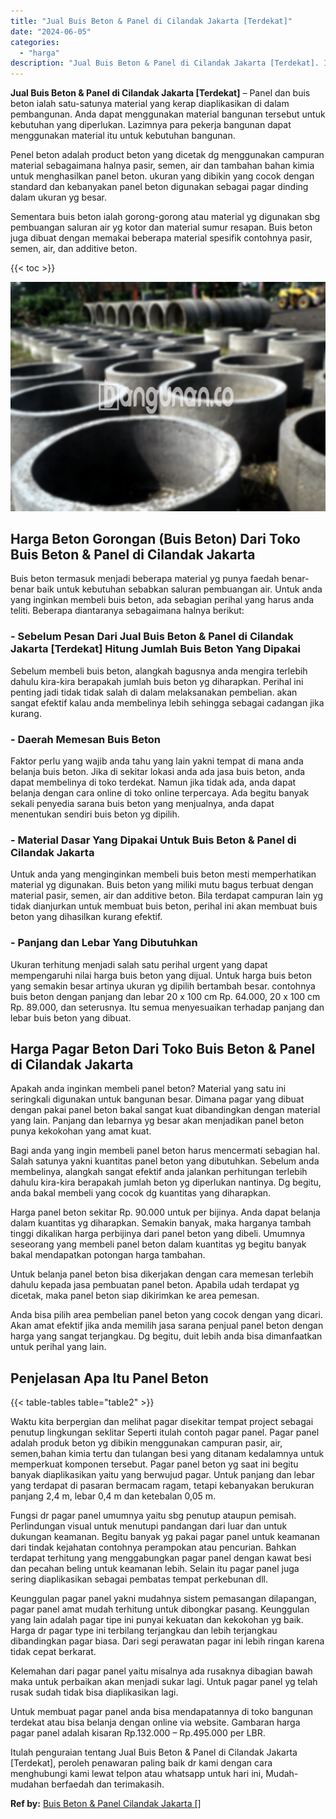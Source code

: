 ```yaml
---
title: "Jual Buis Beton & Panel di Cilandak Jakarta [Terdekat]"
date: "2024-06-05"
categories: 
  - "harga"
description: "Jual Buis Beton & Panel di Cilandak Jakarta [Terdekat]. Itulah penguraian tentang Jual Buis Beton & Panel di Cilandak Jakarta [Terdekat], peroleh penawaran..."
---
```


**Jual Buis Beton & Panel di Cilandak Jakarta \[Terdekat\]** – Panel dan buis beton ialah satu-satunya material yang kerap diaplikasikan di dalam pembangunan. Anda dapat menggunakan material bangunan tersebut untuk kebutuhan yang diperlukan. Lazimnya para pekerja bangunan dapat menggunakan material itu untuk kebutuhan bangunan.

Penel beton adalah product beton yang dicetak dg menggunakan campuran material sebagaimana halnya pasir, semen, air dan tambahan bahan kimia untuk menghasilkan panel beton. ukuran yang dibikin yang cocok dengan standard dan kebanyakan panel beton digunakan sebagai pagar dinding dalam ukuran yg besar.

Sementara buis beton ialah gorong-gorong atau material yg digunakan sbg pembuangan saluran air yg kotor dan material sumur resapan. Buis beton juga dibuat dengan memakai beberapa material spesifik contohnya pasir, semen, air, dan additive beton.

{{< toc >}}

![Jual Buis Beton & Panel di Cilandak Jakarta [Terdekat]](/images/jual-panel-buis-beton-murah-27.png)

## Harga Beton Gorongan (Buis Beton) Dari Toko Buis Beton & Panel di Cilandak Jakarta

Buis beton termasuk menjadi beberapa material yg punya faedah benar-benar baik untuk kebutuhan sebabkan saluran pembuangan air. Untuk anda yang inginkan membeli buis beton, ada sebagian perihal yang harus anda teliti. Beberapa diantaranya sebagaimana halnya berikut:

### \- Sebelum Pesan Dari Jual Buis Beton & Panel di Cilandak Jakarta \[Terdekat\] Hitung Jumlah Buis Beton Yang Dipakai

Sebelum membeli buis beton, alangkah bagusnya anda mengira terlebih dahulu kira-kira berapakah jumlah buis beton yg diharapkan. Perihal ini penting jadi tidak tidak salah di dalam melaksanakan pembelian. akan sangat efektif kalau anda membelinya lebih sehingga sebagai cadangan jika kurang.

### \- Daerah Memesan Buis Beton

Faktor perlu yang wajib anda tahu yang lain yakni tempat di mana anda belanja buis beton. Jika di sekitar lokasi anda ada jasa buis beton, anda dapat membelinya di toko terdekat. Namun jika tidak ada, anda dapat belanja dengan cara online di toko online terpercaya. Ada begitu banyak sekali penyedia sarana buis beton yang menjualnya, anda dapat menentukan sendiri buis beton yg dipilih.

### \- Material Dasar Yang Dipakai Untuk Buis Beton & Panel di Cilandak Jakarta

Untuk anda yang menginginkan membeli buis beton mesti memperhatikan material yg digunakan. Buis beton yang miliki mutu bagus terbuat dengan material pasir, semen, air dan additive beton. Bila terdapat campuran lain yg tidak dianjurkan untuk membuat buis beton, perihal ini akan membuat buis beton yang dihasilkan kurang efektif.

### \- Panjang dan Lebar Yang Dibutuhkan

Ukuran terhitung menjadi salah satu perihal urgent yang dapat mempengaruhi nilai harga buis beton yang dijual. Untuk harga buis beton yang semakin besar artinya ukuran yg dipilih bertambah besar. contohnya buis beton dengan panjang dan lebar 20 x 100 cm Rp. 64.000, 20 x 100 cm Rp. 89.000, dan seterusnya. Itu semua menyesuaikan terhadap panjang dan lebar buis beton yang dibuat.

## Harga Pagar Beton Dari Toko Buis Beton & Panel di Cilandak Jakarta

Apakah anda inginkan membeli panel beton? Material yang satu ini seringkali digunakan untuk bangunan besar. Dimana pagar yang dibuat dengan pakai panel beton bakal sangat kuat dibandingkan dengan material yang lain. Panjang dan lebarnya yg besar akan menjadikan panel beton punya kekokohan yang amat kuat.

Bagi anda yang ingin membeli panel beton harus mencermati sebagian hal. Salah satunya yakni kuantitas panel beton yang dibutuhkan. Sebelum anda membelinya, alangkah sangat efektif anda jalankan perhitungan terlebih dahulu kira-kira berapakah jumlah beton yg diperlukan nantinya. Dg begitu, anda bakal membeli yang cocok dg kuantitas yang diharapkan.

Harga panel beton sekitar Rp. 90.000 untuk per bijinya. Anda dapat belanja dalam kuantitas yg diharapkan. Semakin banyak, maka harganya tambah tinggi dikalikan harga perbijinya dari panel beton yang dibeli. Umumnya seseorang yang membeli panel beton dalam kuantitas yg begitu banyak bakal mendapatkan potongan harga tambahan.

Untuk belanja panel beton bisa dikerjakan dengan cara memesan terlebih dahulu kepada jasa pembuatan panel beton. Apabila udah terdapat yg dicetak, maka panel beton siap dikirimkan ke area pemesan.

Anda bisa pilih area pembelian panel beton yang cocok dengan yang dicari. Akan amat efektif jika anda memilih jasa sarana penjual panel beton dengan harga yang sangat terjangkau. Dg begitu, duit lebih anda bisa dimanfaatkan untuk perihal yang lain.

## Penjelasan Apa Itu Panel Beton

{{< table-tables table="table2" >}}

Waktu kita berpergian dan melihat pagar disekitar tempat project sebagai penutup lingkungan seklitar Seperti itulah contoh pagar panel. Pagar panel adalah produk beton yg dibikin menggunakan campuran pasir, air, semen,bahan kimia tertu dan tulangan besi yang ditanam kedalamnya untuk memperkuat komponen tersebut. Pagar panel beton yg saat ini begitu banyak diaplikasikan yaitu yang berwujud pagar. Untuk panjang dan lebar yang terdapat di pasaran bermacam ragam, tetapi kebanyakan berukuran panjang 2,4 m, lebar 0,4 m dan ketebalan 0,05 m.

Fungsi dr pagar panel umumnya yaitu sbg penutup ataupun pemisah. Perlindungan visual untuk menutupi pandangan dari luar dan untuk dukungan keamanan. Begitu banyak yg pakai pagar panel untuk keamanan dari tindak kejahatan contohnya perampokan atau pencurian. Bahkan terdapat terhitung yang menggabungkan pagar panel dengan kawat besi dan pecahan beling untuk keamanan lebih. Selain itu pagar panel juga sering diaplikasikan sebagai pembatas tempat perkebunan dll.

Keunggulan pagar panel yakni mudahnya sistem pemasangan dilapangan, pagar panel amat mudah terhitung untuk dibongkar pasang. Keunggulan yang lain adalah pagar tipe ini punyai kekuatan dan kekokohan yg baik. Harga dr pagar type ini terbilang terjangkau dan lebih terjangkau dibandingkan pagar biasa. Dari segi perawatan pagar ini lebih ringan karena tidak cepat berkarat.

Kelemahan dari pagar panel yaitu misalnya ada rusaknya dibagian bawah maka untuk perbaikan akan menjadi sukar lagi. Untuk pagar panel yg telah rusak sudah tidak bisa diaplikasikan lagi.

Untuk membuat pagar panel anda bisa mendapatannya di toko bangunan terdekat atau bisa belanja dengan online via website. Gambaran harga pagar panel adalah kisaran Rp.132.000 – Rp.495.000 per LBR.

Itulah penguraian tentang Jual Buis Beton & Panel di Cilandak Jakarta \[Terdekat\], peroleh penawaran paling baik dr kami dengan cara menghubungi kami lewat telpon atau whatsapp untuk hari ini, Mudah-mudahan berfaedah dan terimakasih.

**Ref by:** [Buis Beton & Panel Cilandak Jakarta []](https://id.wikipedia.org/wiki/Buis)
